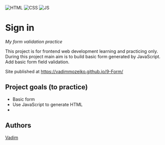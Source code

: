 ![HTML](https://img.shields.io/badge/code-HTML-brightgreen)
![CSS](https://img.shields.io/badge/code-CSS-green)
![JS](https://img.shields.io/badge/code-JS-orange)

# Sign in
_My form validation practice_

This project is for frontend web development learning and practicing only. 
During this project main aim is to build basic form generated by JavaScript. Add basic form field validation.

Site published at https://vadimmozeiko.github.io/9-Form/ 


## Project goals (to practice)

-   Basic form
-   Use JavaScript to generate HTML
-   

## Authors

[Vadim](https://github.com/vadimmozeiko)